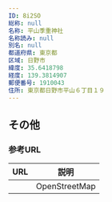 ```yaml
---
ID: 8i2SO
総称: null
名称: 平山季重神社
名称読み: null
別名: null
都道府県: 東京都
区域: 日野市
緯度: 35.6418798
経度: 139.3814907
郵便番号: 1910043
住所: 東京都日野市平山６丁目１９
---
```


## その他

### 参考URL

| URL | 説明          |
| --- | ------------- |
|     | OpenStreetMap |
